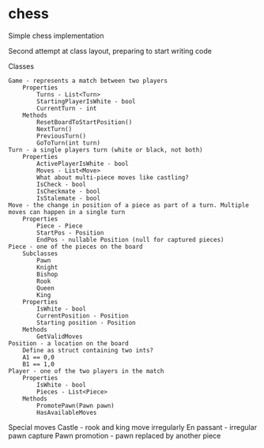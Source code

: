 chess
=====

Simple chess implementation

Second attempt at class layout, preparing to start writing code

Classes

	Game - represents a match between two players 
		Properties
			Turns - List<Turn>
			StartingPlayerIsWhite - bool
			CurrentTurn - int
		Methods 
			ResetBoardToStartPosition()
			NextTurn()
			PreviousTurn()
			GoToTurn(int turn)
	Turn - a single players turn (white or black, not both) 
		Properties
			ActivePlayerIsWhite - bool
			Moves - List<Move>
			What about multi-piece moves like castling? 
			IsCheck - bool
			IsCheckmate - bool
			IsStalemate - bool 
	Move - the change in position of a piece as part of a turn. Multiple moves can happen in a single turn
		Properties
			Piece - Piece
			StartPos - Position 
			EndPos - nullable Position (null for captured pieces)  
	Piece - one of the pieces on the board
		Subclasses 
			Pawn
			Knight
			Bishop
			Rook
			Queen
			King
		Properties
			IsWhite - bool
			CurrentPosition - Position
			Starting position - Position
		Methods
			GetValidMoves
	Position - a location on the board
		Define as struct containing two ints? 
		A1 == 0,0
		B1 == 1,0
	Player - one of the two players in the match 
		Properties
			IsWhite - bool
			Pieces - List<Piece>
		Methods
			PromotePawn(Pawn pawn)
			HasAvailableMoves

Special moves
	Castle - rook and king move irregularly 
	En passant - irregular pawn capture
	Pawn promotion - pawn replaced by another piece 

